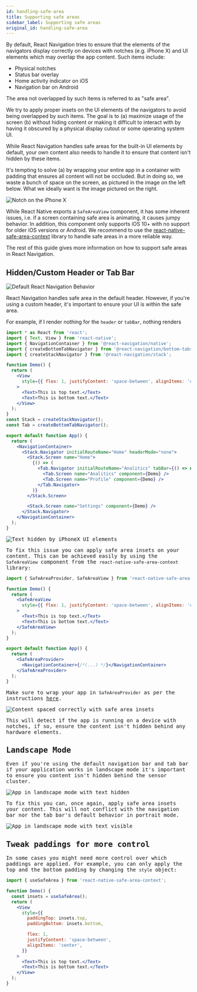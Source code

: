 ```yaml
---
id: handling-safe-area
title: Supporting safe areas
sidebar_label: Supporting safe areas
original_id: handling-safe-area
---
```


By default, React Navigation tries to ensure that the elements of the navigators display correctly on devices with notches (e.g. iPhone X) and UI elements which may overlap the app content. Such items include:

- Physical notches
- Status bar overlay
- Home activity indicator on iOS
- Navigation bar on Android

The area not overlapped by such items is referred to as "safe area".

We try to apply proper insets on the UI elements of the navigators to avoid being overlapped by such items. The goal is to (a) maximize usage of the screen (b) without hiding content or making it difficult to interact with by having it obscured by a physical display cutout or some operating system UI.

While React Navigation handles safe areas for the built-in UI elements by default, your own content also needs to handle it to ensure that content isn't hidden by these items.

It's tempting to solve (a) by wrapping your entire app in a container with padding that ensures all content will not be occluded. But in doing so, we waste a bunch of space on the screen, as pictured in the image on the left below. What we ideally want is the image pictured on the right.

![Notch on the iPhone X](/docs/assets/iphoneX/00-intro.png)

While React Native exports a `SafeAreaView` component, it has some inherent issues, i.e. if a screen containing safe area is animating, it causes jumpy behavior. In addition, this component only supports iOS 10+ with no support for older iOS versions or Android. We recommend to use the [react-native-safe-area-context](https://github.com/th3rdwave/react-native-safe-area-context) library to handle safe areas in a more reliable way.

The rest of this guide gives more information on how to support safe areas in React Navigation.

## Hidden/Custom Header or Tab Bar

![Default React Navigation Behavior](/docs/assets/iphoneX/01-iphonex-default.png)

React Navigation handles safe area in the default header. However, if you're using a custom header, it's important to ensure your UI is within the safe area.

For example, if I render nothing for the `header` or `tabBar`, nothing renders

<samp id="hidden-components" />

```jsx
import * as React from 'react';
import { Text, View } from 'react-native';
import { NavigationContainer } from '@react-navigation/native';
import { createBottomTabNavigator } from '@react-navigation/bottom-tabs';
import { createStackNavigator } from '@react-navigation/stack';

function Demo() {
  return (
    <View
      style={{ flex: 1, justifyContent: 'space-between', alignItems: 'center' }}
    >
      <Text>This is top text.</Text>
      <Text>This is bottom text.</Text>
    </View>
  );
}
const Stack = createStackNavigator();
const Tab = createBottomTabNavigator();

export default function App() {
  return (
    <NavigationContainer>
      <Stack.Navigator initialRouteName="Home" headerMode="none">
        <Stack.Screen name="Home">
          {() => (
            <Tab.Navigator initialRouteName="Analitics" tabBar={() => null}>
              <Tab.Screen name="Analitics" component={Demo} />
              <Tab.Screen name="Profile" component={Demo} />
            </Tab.Navigator>
          )}
        </Stack.Screen>

        <Stack.Screen name="Settings" component={Demo} />
      </Stack.Navigator>
    </NavigationContainer>
  );
}
```

![Text hidden by iPhoneX UI elements](/docs/assets/iphoneX/02-iphonex-content-hidden.png)

To fix this issue you can apply safe area insets on your content. This can be achieved easily by using the `SafeAreaView` component from the `react-native-safe-area-context` library:

<samp id="safe-area-example" />

```jsx
import { SafeAreaProvider, SafeAreaView } from 'react-native-safe-area-context';

function Demo() {
  return (
    <SafeAreaView
      style={{ flex: 1, justifyContent: 'space-between', alignItems: 'center' }}
    >
      <Text>This is top text.</Text>
      <Text>This is bottom text.</Text>
    </SafeAreaView>
  );
}

export default function App() {
  return (
    <SafeAreaProvider>
      <NavigationContainer>{/*(...) */}</NavigationContainer>
    </SafeAreaProvider>
  );
}
```

Make sure to wrap your app in `SafeAreaProvider` as per the instructions [here](https://github.com/th3rdwave/react-native-safe-area-context#usage).

![Content spaced correctly with safe area insets](/docs/assets/iphoneX/03-iphonex-content-fixed.png)

This will detect if the app is running on a device with notches, if so, ensure the content isn't hidden behind any hardware elements.

## Landscape Mode

Even if you're using the default navigation bar and tab bar if your application works in landscape mode it's important to ensure you content isn't hidden behind the sensor cluster.

![App in landscape mode with text hidden](/docs/assets/iphoneX/04-iphonex-landscape-hidden.png)

To fix this you can, once again, apply safe area insets your content. This will not conflict with the navigation bar nor the tab bar's default behavior in portrait mode.

![App in landscape mode with text visible](/docs/assets/iphoneX/05-iphonex-landscape-fixed.png)

## Tweak paddings for more control

In some cases you might need more control over which paddings are applied. For example, you can only apply the top and the bottom padding by changing the `style` object:

<samp id="use-safe-area" />

```jsx
import { useSafeArea } from 'react-native-safe-area-context';

function Demo() {
  const insets = useSafeArea();
  return (
    <View
      style={{
        paddingTop: insets.top,
        paddingBottom: insets.bottom,

        flex: 1,
        justifyContent: 'space-between',
        alignItems: 'center',
      }}
    >
      <Text>This is top text.</Text>
      <Text>This is bottom text.</Text>
    </View>
  );
}
```
